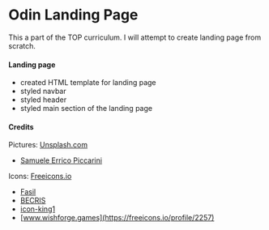 # Odin Landing Page

This a part of the TOP curriculum. I will attempt to create landing page from scratch.

#### Landing page
- created HTML template for landing page
- styled navbar
- styled header
- styled main section of the landing page


#### Credits
Pictures: [Unsplash.com](https://unsplash.com/)
- [Samuele Errico Piccarini](https://unsplash.com/@samuele_piccarini)

Icons: [Freeicons.io](https://freeicons.io/)
- [Fasil](https://freeicons.io/profile/722)
- [BECRIS](https://freeicons.io/profile/3484)
- [icon-king1](https://freeicons.io/profile/3)
- [www.wishforge.games](https://freeicons.io/profile/2257)